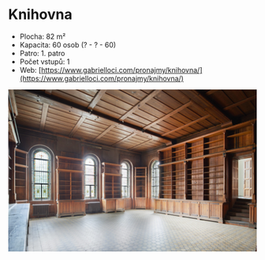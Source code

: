 # Knihovna

* Plocha: 82 m²
* Kapacita: 60 osob (? - ? - 60)
* Patro: 1. patro
* Počet vstupů: 1
* Web: [https://www.gabrielloci.com/pronajmy/knihovna/](https://www.gabrielloci.com/pronajmy/knihovna/)

![](../../../../.gitbook/assets/gabriel-loci-knihovna.jpeg)
